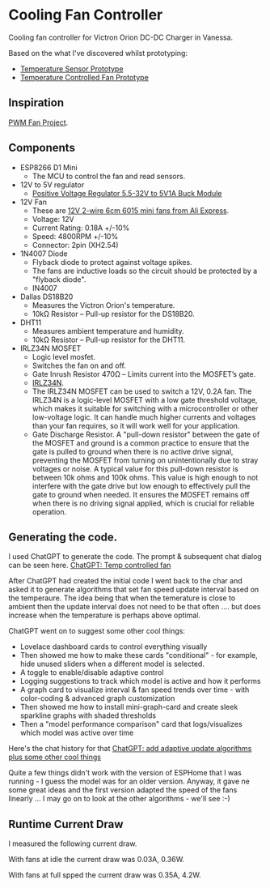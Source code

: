 # Cooling Fan Controller
Cooling fan controller for Victron Orion DC-DC Charger in Vanessa.

Based on the what I've discovered whilst prototyping:
* [Temperature Sensor Prototype](https://github.com/daipie64/Temperature-Sensor-Prototype)
* [Temperature Controlled Fan Prototype](https://github.com/daipie64/Temperature-Controlled-Fan-Prototype)

## Inspiration
[PWM Fan Project](https://www.youtube.com/watch?v=yqBcSsRsv4I&list=PLWRTMby105bi6HiwsOhd--TAUyEIyOeb6).

## Components
* ESP8266 D1 Mini
  * The MCU to control the fan and read sensors.
* 12V to 5V regulator
  * [Positive Voltage Regulator 5.5-32V to 5V1A Buck Module](https://kunkune.co.uk/shop/dc-to-dc-converters/positive-voltage-regulator-5-5-32v-to-5v1a-buck-module/)
* 12V Fan
  * These are [12V 2-wire 6cm 6015 mini fans from Ali Express](https://www.aliexpress.com/item/33019293160.html?spm=a2g0o.order_list.order_list_main.59.7a5f1802asBSGx).
  * Voltage: 12V
  * Current Rating: 0.18A +/-10%
  * Speed: 4800RPM +/-10%
  * Connector: 2pin (XH2.54)
* 1N4007 Diode
  * Flyback diode to protect against voltage spikes.
  * The fans are inductive loads so the circuit should be protected by a "flyback diode".
  * IN4007
* Dallas DS18B20
  * Measures the Victron Orion's temperature.
  * 10kΩ Resistor – Pull-up resistor for the DS18B20.
* DHT11
  * Measures ambient temperature and humidity.
  * 10kΩ Resistor – Pull-up resistor for the DHT11.
* IRLZ34N MOSFET
  * Logic level mosfet.
  * Switches the fan on and off.
  * Gate Inrush Resistor 470Ω – Limits current into the MOSFET’s gate.
  * [IRLZ34N](https://www.infineon.com/dgdl/Infineon-IRLZ34N-DataSheet-v01_01-EN.pdf?fileId=5546d462533600a40153567206892720).
  * The IRLZ34N MOSFET can be used to switch a 12V, 0.2A fan. The IRLZ34N is a logic-level MOSFET with a low gate threshold voltage, which makes it suitable for switching with a microcontroller or other low-voltage logic. It can handle much higher currents and voltages than your fan requires, so it will work well for your application.
  * Gate Discharge Resistor. A "pull-down resistor" between the gate of the MOSFET and ground is a common practice to ensure that the gate is pulled to ground when there is no active drive signal, preventing the MOSFET from turning on unintentionally due to stray voltages or noise. A typical value for this pull-down resistor is between 10k ohms and 100k ohms. This value is high enough to not interfere with the gate drive but low enough to effectively pull the gate to ground when needed. It ensures the MOSFET remains off when there is no driving signal applied, which is crucial for reliable operation.
 
## Generating the code.
I used ChatGPT to generate the code. The prompt & subsequent chat dialog can be seen here. [ChatGPT: Temp controlled fan](https://chatgpt.com/share/67d2d8a2-fc4c-8001-b3f6-e2f3b498e3e5)

After ChatGPT had created the initial code I went back to the char and asked it to generate algorithms that set fan speed update interval based on the temperaure. The idea being that when the temerature is close to ambient then the update interval does not need to be that often .... but does increase when the temperature is perhaps above optimal.

ChatGPT went on to suggest some other cool things:
* Lovelace dashboard cards to control everything visually
* Then showed me how to make these cards "conditional" - for example, hide unused sliders when a different model is selected.
* A toggle to enable/disable adaptive control
* Logging suggestions to track which model is active and how it performs
* A graph card to visualize interval & fan speed trends over time - with color-coding & advanced graph customization
* Then showed me how to install mini-graph-card and create sleek sparkline graphs with shaded thresholds
* Then a "model performance comparison" card that logs/visualizes which model was active over time

Here's the chat history for that [ChatGPT: add adaptive update algorithms plus some other cool things](https://chatgpt.com/g/g-HaRByhtTl-home-assistant-assistant/c/67d7064d-9ef4-8001-b204-753f9bf6a477)

Quite a few things didn't work with the version of ESPHome that I was running - I guess the model was for an older version. Anyway, it gave ne some great ideas and the first version adapted the speed of the fans linearly ... I may go on to look at the other algorithms - we'll see :-)

## Runtime Current Draw
I measured the following current draw.

With fans at idle the current draw was 0.03A, 0.36W.

With fans at full spped the current draw was 0.35A, 4.2W.



